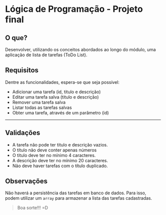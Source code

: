 # Lógica de Programação - Projeto final
    
## O que?
    
Desenvolver, utilizando os conceitos abordados ao longo do módulo, uma aplicação de lista de tarefas (ToDo List). 
    
## Requisitos

Dentre as funcionalidades, espera-se que seja possível:

- Adicionar uma tarefa (id, titulo e descrição)
- Editar uma tarefa salva (titulo e descrição)
- Remover uma tarefa salva
- Listar todas as tarefas salvas
- Obter uma tarefa, através de um parâmetro (id)
 ---
## Validações

- A tarefa não pode ter titulo e descrição vazios.
- O título não deve conter apenas números
- O titulo deve ter no mínimo 4 caracteres.
- A descrição deve ter no mínimo 20 caracteres.
- Não deve haver tarefas com o título duplicado.

## Observações
    
Não haverá a persistência das tarefas em banco de dados. Para isso, podem utilizar um `array` para armazenar a lista das tarefas cadastradas.

> Boa sorte!!! =D
